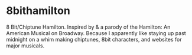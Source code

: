 # 8bithamilton
8 Bit/Chiptune Hamilton. Inspired by & a parody of the Hamilton: An American Musical on Broadway.
Because I apparently like staying up past midnight on a whim making chiptunes, 8bit characters, and websites for major musicals.

